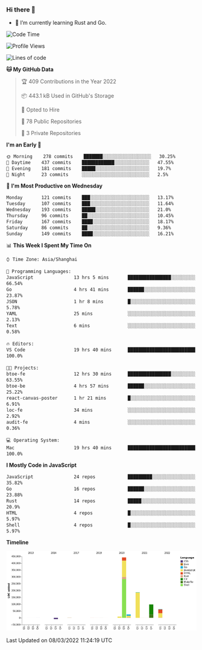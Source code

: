 ### Hi there 👋

- 🌱 I’m currently learning Rust and Go.

<!--START_SECTION:waka-->
![Code Time](http://img.shields.io/badge/Code%20Time-293%20hrs%2035%20mins-blue)

![Profile Views](http://img.shields.io/badge/Profile%20Views-0-blue)

![Lines of code](https://img.shields.io/badge/From%20Hello%20World%20I%27ve%20Written-822%20Thousand%20lines%20of%20code-blue)

**🐱 My GitHub Data** 

> 🏆 409 Contributions in the Year 2022
 > 
> 📦 443.1 kB Used in GitHub's Storage 
 > 
> 💼 Opted to Hire
 > 
> 📜 78 Public Repositories 
 > 
> 🔑 3 Private Repositories  
 > 
**I'm an Early 🐤** 

```text
🌞 Morning    278 commits    ███████░░░░░░░░░░░░░░░░░░   30.25% 
🌆 Daytime    437 commits    ████████████░░░░░░░░░░░░░   47.55% 
🌃 Evening    181 commits    █████░░░░░░░░░░░░░░░░░░░░   19.7% 
🌙 Night      23 commits     ░░░░░░░░░░░░░░░░░░░░░░░░░   2.5%

```
📅 **I'm Most Productive on Wednesday** 

```text
Monday       121 commits    ███░░░░░░░░░░░░░░░░░░░░░░   13.17% 
Tuesday      107 commits    ███░░░░░░░░░░░░░░░░░░░░░░   11.64% 
Wednesday    193 commits    █████░░░░░░░░░░░░░░░░░░░░   21.0% 
Thursday     96 commits     ██░░░░░░░░░░░░░░░░░░░░░░░   10.45% 
Friday       167 commits    ████░░░░░░░░░░░░░░░░░░░░░   18.17% 
Saturday     86 commits     ██░░░░░░░░░░░░░░░░░░░░░░░   9.36% 
Sunday       149 commits    ████░░░░░░░░░░░░░░░░░░░░░   16.21%

```


📊 **This Week I Spent My Time On** 

```text
⌚︎ Time Zone: Asia/Shanghai

💬 Programming Languages: 
JavaScript               13 hrs 5 mins       ████████████████░░░░░░░░░   66.54% 
Go                       4 hrs 41 mins       ██████░░░░░░░░░░░░░░░░░░░   23.87% 
JSON                     1 hr 8 mins         █░░░░░░░░░░░░░░░░░░░░░░░░   5.78% 
YAML                     25 mins             ░░░░░░░░░░░░░░░░░░░░░░░░░   2.13% 
Text                     6 mins              ░░░░░░░░░░░░░░░░░░░░░░░░░   0.58%

🔥 Editors: 
VS Code                  19 hrs 40 mins      █████████████████████████   100.0%

🐱‍💻 Projects: 
btoe-fe                  12 hrs 30 mins      ████████████████░░░░░░░░░   63.55% 
btoe-be                  4 hrs 57 mins       ██████░░░░░░░░░░░░░░░░░░░   25.22% 
react-canvas-poster      1 hr 21 mins        █░░░░░░░░░░░░░░░░░░░░░░░░   6.91% 
loc-fe                   34 mins             ░░░░░░░░░░░░░░░░░░░░░░░░░   2.92% 
audit-fe                 4 mins              ░░░░░░░░░░░░░░░░░░░░░░░░░   0.36%

💻 Operating System: 
Mac                      19 hrs 40 mins      █████████████████████████   100.0%

```

**I Mostly Code in JavaScript** 

```text
JavaScript               24 repos            █████████░░░░░░░░░░░░░░░░   35.82% 
Go                       16 repos            ██████░░░░░░░░░░░░░░░░░░░   23.88% 
Rust                     14 repos            █████░░░░░░░░░░░░░░░░░░░░   20.9% 
HTML                     4 repos             █░░░░░░░░░░░░░░░░░░░░░░░░   5.97% 
Shell                    4 repos             █░░░░░░░░░░░░░░░░░░░░░░░░   5.97%

```


**Timeline**

![Chart not found](https://raw.githubusercontent.com/elton/elton/main/charts/bar_graph.png) 


 Last Updated on 08/03/2022 11:24:19 UTC
<!--END_SECTION:waka-->

<!--
**elton/elton** is a ✨ _special_ ✨ repository because its `README.md` (this file) appears on your GitHub profile.

Here are some ideas to get you started:

- 🔭 I’m currently working on ...
- 🌱 I’m currently learning ...
- 👯 I’m looking to collaborate on ...
- 🤔 I’m looking for help with ...
- 💬 Ask me about ...
- 📫 How to reach me: ...
- 😄 Pronouns: ...
- ⚡ Fun fact: ...
-->
